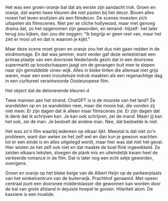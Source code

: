 Het was een groen-oranje bal dat als eerste zijn aandacht trok. Groen en oranje, dat waren twee kleuren die niet pasten bij het decor. Boven alles moest het leven eruitzien als een filmdecor. De scenes moesten zich uitspelen als filmscenes. Niet per se cliche hollywood, maar met genoeg drama dat, zo het opgenomen zijn geworden, en iemand -hijzelf- het later terug zou kijken, dan zou die zeggen: "Ik begrijp er geen reet van, maar het ziet er mooi uit en dat is waarom je kijkt."

Maar deze scene moet groen en oranje zou het dus niet gaan redden in de eindmontage. En dat was jammer, want verder gaf deze winkelstraat een primaa plaatje van een doorsnee Nederlands gezin dat in een doorsnee supermarkt op boodschappen jaagt om de gevangen buit mee te slepen naar zijn gemiddelde vinex-wijk. Alles in bleke tinten die allemaal niet grijs waren, maar een even troosteloze indruk maakten als een regenachtige dag in een curltureel verantwoorde Oosteuropese film.

Het object dat de detonerende kleuren d


Twee mannen aan het strand. ChatGPT is is de mooiste van het land? Ze wandelden op en ze wandelden neer, maar die mooie bal, die vonden zij niet meer. Er zijn dagen dat ik alleen maar filmscenes zie. Er zijn dagen dat ik denk dat ik schrijven kan. Je kan ook schrijven, zei de mand. Maarr jij kan het ook, zei de man. Je bedoelt de andere man. Nee, dat bedoelde ik niet.

Het was zo'n film waarbij iedereen op elkaar lijkt. Meestal is dat niet zo'n probleem, want dan weten ze het zelf wel en dan kun je gewoon wachten tot er een einde is en alles uitgelegd wordt, maar hier was dat niet het geval. Hier wisten ze het zelf ook niet en dat maakte de boel flink ingewikkeld. Ze zeiden elkaars teksten, sloegen de plank mis en uiteindelijk kwam heel de verkeerde romance in de film. Dat is later nog een echt setje geworden, overigens.

Groen en oranje op het bleke beige van de Albert Heijn op de parkeerplaats van het winkelcentrum van de buitenwijk. Prachthof genaamd. Met opeen centraal punt een doorsnee middenklasser die gewonnen kan worden door de bal van grote afstand in dejuiste hoepel te gooien. Hilariteit alom.
De kassiere is een invalide.
